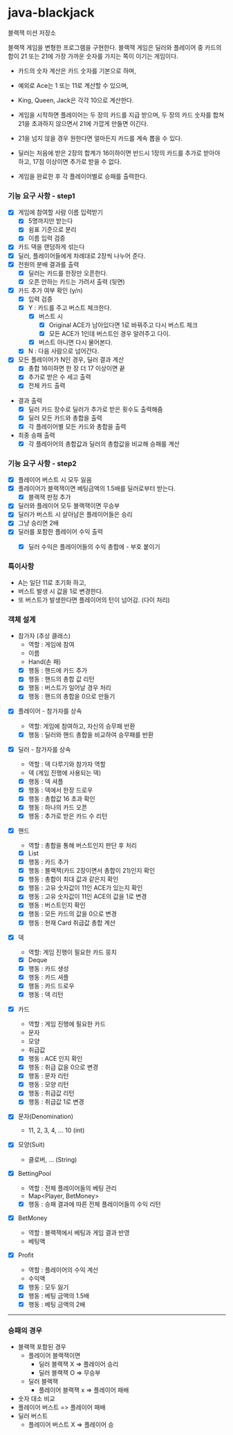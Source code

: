 # java-blackjack

블랙잭 미션 저장소

블랙잭 게임을 변형한 프로그램을 구현한다. 블랙잭 게임은 딜러와 플레이어 중 카드의 합이 21 또는 21에 가장 가까운 숫자를 가지는 쪽이 이기는 게임이다.

- 카드의 숫자 계산은 카드 숫자를 기본으로 하며, 
- 예외로 Ace는 1 또는 11로 계산할 수 있으며, 
- King, Queen, Jack은 각각 10으로 계산한다.

- 게임을 시작하면 플레이어는 두 장의 카드를 지급 받으며, 두 장의 카드 숫자를 합쳐 21을 초과하지 않으면서 21에 가깝게 만들면 이긴다.
- 21을 넘지 않을 경우 원한다면 얼마든지 카드를 계속 뽑을 수 있다.
- 딜러는 처음에 받은 2장의 합계가 16이하이면 반드시 1장의 카드를 추가로 받아야 하고, 17점 이상이면 추가로 받을 수 없다.

- 게임을 완료한 후 각 플레이어별로 승패를 출력한다.

### 기능 요구 사항 - step1
- [x] 게임에 참여할 사람 이름 입력받기
  - [x] 5명까지만 받는다
  - [x] 쉼표 기준으로 분리
  - [x] 이름 입력 검증
- [x] 카드 덱을 랜덤하게 섞는다
- [x] 딜러, 플레이어들에게 차례대로 2장씩 나누어 준다.
- [x] 전원의 분배 결과를 출력
  - [x] 딜러는 카드를 한장만 오픈한다.
  - [x] 오픈 안하는 카드는 가려서 출력 (뒷면) 
- [x] 카드 추가 여부 확인 (y/n)
  - [x] 입력 검증
  - [x] Y : 카드를 주고 버스트 체크한다.
    - [x] 버스트 시
      - [x] Original ACE가 남아있다면 1로 바꿔주고 다시 버스트 체크 
      - [x] 모든 ACE가 1인데 버스트인 경우 알려주고 다이.
    - [x] 버스트 아니면 다시 물어본다.
  - [x] N : 다음 사람으로 넘어간다.
- [x] 모든 플레이어가 N인 경우, 딜러 결과 계산
  - [X] 총합 16이하면 한 장 더 17 이상이면 끝
  - [X] 추가로 받은 수 세고 출력
  - [X] 전체 카드 출력
- 결과 출력
  - [X] 딜러 카드 장수로 딜러가 추가로 받은 횟수도 출력해줌
  - [X] 딜러 모든 카드와 총합을 출력
  - [X] 각 플레이어별 모든 카드와 총합을 출력
- 최종 승패 출력
  - [X] 각 플레이어의 총합값과 딜러의 총합값을 비교해 승패를 계산

### 기능 요구 사항 - step2
- [x] 플레이어 버스트 시 모두 잃음
- [x] 플레이어가 블랙잭이면 베팅금액의 1.5배를 딜러로부터 받는다. 
  - [x] 블랙잭 판정 추가
- [x] 딜러와 플레이어 모두 블랙잭이면 무승부
- [x] 딜러가 버스트 시 살아남은 플레이어들은 승리
- [x] 그냥 승리면 2배
- [x] 딜러를 포함한 플레이어 수익 출력
  - [x] 딜러 수익은 플레이어들의 수익 총합에 - 부호 붙이기


### 특이사항
 - A는 일단 11로 초기화 하고,
 - 버스트 발생 시 값을 1로 변경한다.
 - 또 버스트가 발생한다면 플레이어의 턴이 넘어감. (다이 처리)

### 객체 설계
- 참가자 (추상 클래스)
  - 역할 : 게임에 참여
  - 이름
  - Hand(손 패)
  - [x] 행동 : 핸드에 카드 추가
  - [x] 행동 : 핸드의 총합 값 리턴
  - [x] 행동 : 버스트가 일어날 경우 처리
  - [x] 행동 : 핸드의 총합을 0으로 만들기
- [X] 플레이어 - 참가자를 상속
  - 역할: 게임에 참여하고, 자신의 승무패 반환
  - [x] 행동 : 딜러와 핸드 총합을 비교하여 승무패를 반환
- [x] 딜러 - 참가자를 상속
  - 역할 : 덱 다루기와 참가자 역할
  - 덱 (게임 진행에 사용되는 덱)
  - [x] 행동 : 덱 셔플
  - [x] 행동 : 덱에서 한장 드로우
  - [x] 행동 : 총합값 16 초과 확인
  - [x] 행동 : 하나의 카드 오픈
  - [x] 행동 : 추가로 받은 카드 수 리턴

- [x] 핸드
  - 역할 : 총합을 통해 버스트인지 판단 후 처리 
  - [x] List<Card>
  - [x] 행동 : 카드 추가
  - [x] 행동 : 블랙잭(카드 2장이면서 총합이 21)인지 확인
  - [x] 행동 : 총합이 최대 값과 같은지 확인
  - [X] 행동 : 고유 숫자값이 11인 ACE가 있는지 확인
  - [x] 행동 : 고유 숫자값이 11인 ACE의 값을 1로 변경
  - [x] 행동 : 버스트인지 확인
  - [x] 행동 : 모든 카드의 값을 0으로 변경
  - [x] 행동 : 현재 Card 취급값 총합 계산
- [x] 덱
  - 역할: 게임 진행이 필요한 카드 뭉치
  - [x] Deque<Card>
  - [x] 행동 : 카드 생성
  - [X] 행동 : 카드 셔플
  - [x] 행동 : 카드 드로우
  - [x] 행동 : 덱 리턴
- [x] 카드
  - 역할 : 게임 진행에 필요한 카드 
  - 문자
  - 모양
  - 취급값
  - [x] 행동 : ACE 인지 확인
  - [x] 행동 : 취급 값을 0으로 변경
  - [x] 행동 : 문자 리턴
  - [x] 행동 : 모양 리턴
  - [x] 행동 : 취급값 리턴
  - [x] 행동 : 취급값 1로 변경
- [x] 문자(Denomination)
  - 11, 2, 3, 4, ... 10 (int)
- [x] 모양(Suit)
  - 클로버, ... (String)

- [x] BettingPool
  - 역할 : 전체 플레이어들의 베팅 관리
  - Map<Player, BetMoney>
  - [x] 행동 : 승패 결과에 따른 전체 플레이어들의 수익 리턴 
- [x] BetMoney
  - 역할 : 블랙잭에서 베팅과 게임 결과 반영
  - 베팅액
- [x] Profit
  - 역할 : 플레이어의 수익 계산
  - 수익액
  - [x] 행동 : 모두 잃기
  - [x] 행동 : 베팅 금액의 1.5배 
  - [x] 행동 : 베팅 금액의 2배

---
### 승패의 경우
- 블랙잭 포함된 경우
  - 플레이어 블랙잭이면
    - 딜러 블랙잭 X => 플레이어 승리
    - 딜러 블랙잭 O => 무승부
  - 딜러 블랙잭
    - 플레이어 블랙잭 x => 플레이어 패배
- 숫자 대소 비교
- 플레이어 버스트 => 플레이어 패배 
- 딜러 버스트
  - 플레이어 버스트 X => 플레이어 승
